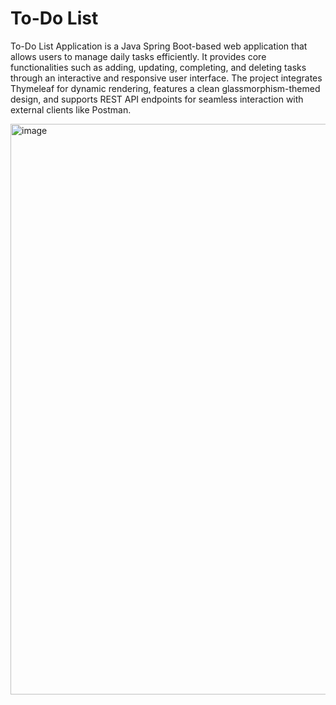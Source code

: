 # To-Do List
To-Do List Application is a Java Spring Boot-based web application that allows users to manage daily tasks efficiently. It provides core functionalities such as adding, updating, completing, and deleting tasks through an interactive and responsive user interface. The project integrates Thymeleaf for dynamic rendering, features a clean glassmorphism-themed design, and supports REST API endpoints for seamless interaction with external clients like Postman.

<img width="1871" height="913" alt="image" src="https://github.com/user-attachments/assets/d4fd9347-830a-4b65-9734-3be901e80c3f" />
